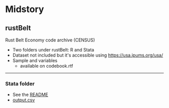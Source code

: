 # Midstory
## rustBelt
Rust Belt Economy code archive (CENSUS)
- Two folders under rustBelt: R and Stata
- Dataset not included but it's accessible using https://usa.ipums.org/usa/
- Sample and variables
  - available on codebook.rtf
**************
### Stata folder
- See the [README](./rustBelt/stata/README.md)
- [output.csv](./rustBelt/stata/output.csv) 
